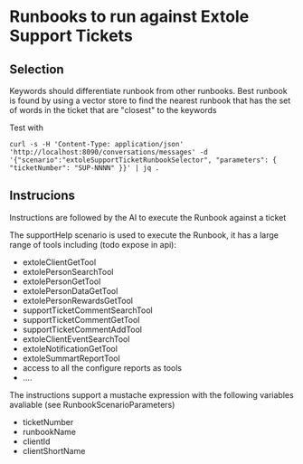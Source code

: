 
# Runbooks to run against Extole Support Tickets

## Selection

Keywords should differentiate runbook from other runbooks. Best runbook is found by using a vector store to find the nearest runbook that has the set of words in the ticket that are "closest" to the keywords

Test with
```
curl -s -H 'Content-Type: application/json' 'http://localhost:8090/conversations/messages' -d '{"scenario":"extoleSupportTicketRunbookSelector", "parameters": { "ticketNumber": "SUP-NNNN" }}' | jq .
```

## Instrucions

Instructions are followed by the AI to execute the Runbook against a ticket

The supportHelp scenario is used to execute the Runbook, it has a large range of tools including (todo expose in api):
- extoleClientGetTool
- extolePersonSearchTool
- extolePersonGetTool
- extolePersonDataGetTool
- extolePersonRewardsGetTool
- supportTicketCommentSearchTool
- supportTicketCommentGetTool
- supportTicketCommentAddTool
- extoleClientEventSearchTool
- extoleNotificationGetTool
- extoleSummartReportTool
- access to all the configure reports as tools
- ....

The instructions support a mustache expression with the following variables avaliable (see RunbookScenarioParameters)
- ticketNumber
- runbookName
- clientId
- clientShortName
